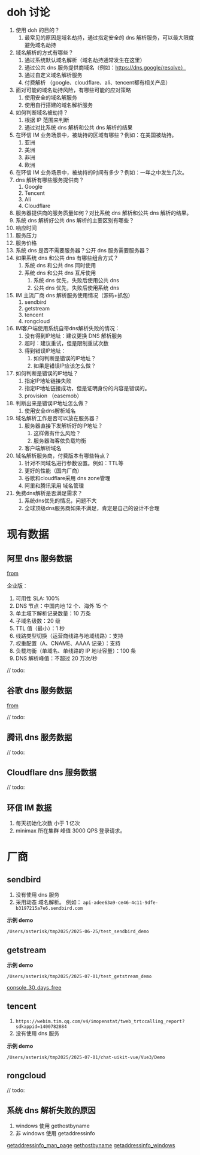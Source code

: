 # doh 讨论

1. 使用 doh 的目的？
   1. 最常见的原因是域名劫持，通过指定安全的 dns 解析服务，可以最大限度避免域名劫持
2. 域名解析的方式有哪些？
   1. 通过系统默认域名解析（域名劫持通常发生在这里）
   2. 通过公共 dns 服务提供商域名（例如：https://dns.google/resolve）
   3. 通过自定义域名解析服务
   4. 付费解析 （google、cloudflare、ali、tencent都有相关产品）
3. 面对可能的域名劫持风险，有哪些可能的应对策略
   1. 使用安全的域名解服务
   2. 使用自行搭建的域名解析服务
4. 如何判断域名被劫持？
   1. 根据 IP 范围来判断
   2. 通过对比系统 dns 解析和公共 dns 解析的结果
5. 在环信 IM 业务场景中，被劫持的区域有哪些？例如：在美国被劫持。
   1. 亚洲
   2. 美洲
   3. 非洲
   4. 欧洲
6. 在环信 IM 业务场景中，被劫持的时间有多少？例如：一年之中发生几次。
7. dns 解析有哪些服务提供商？
   1. Google
   2. Tencent
   3. Ali
   4. Cloudflare
8. 服务器提供商的服务质量如何？对比系统 dns 解析和公共 dns 解析的结果。
9. 系统 dns 解析好公共 dns 解析的主要区别有哪些？
10. 响应时间
11. 服务压力
12. 服务价格
13. 系统 dns 是否不需要服务器？公开 dns 服务需要服务器？
14. 如果系统 dns 和公共 dns 有哪些组合方式？
    1. 系统 dns 和公共 dns 同时使用
    2. 系统 dns 和公共 dns 互斥使用
       1. 系统 dns 优先，失败后使用公共 dns
       2. 公共 dns 优先，失败后使用系统 dns
15. IM 主流厂商 dns 解析服务使用情况（源码+抓包）
    1. sendbird
    2. getstream
    3. tencent
    4. rongcloud
16. IM客户端使用系统自带dns解析失败的情况：
    1.  没有得到IP地址：建议更换 DNS 解析服务
    2.  超时：建议重试，但是限制重试次数
    3.  得到错误IP地址：
        1.  如何判断是错误的IP地址？
        2.  如果是错误IP应该怎么做？
17. 如何判断是错误的IP地址？
    1.  指定IP地址链接失败
    2.  指定IP地址链接成功，但是证明身份的内容是错误的。
    3.  provision （easemob）
18. 判断出来是错误IP地址怎么做？
    1.  使用安全dns解析域名
19. 域名解析工作是否可以放在服务器？
    1.  服务器直接下发解析好的IP地址？
        1.  这样做有什么风险？
        2.  服务器海客依负载均衡
    2.  客户端解析域名
20. 域名解析服务商，付费版本有哪些特点？
    1.  针对不同域名进行参数设置。例如：TTL等
    2.  更好的性能（国内厂商）
    3.  谷歌和cloudflare采用 dns zone管理
    4.  阿里和腾讯采用 域名管理
21. 免费dns解析是否满足需求？
    1.  系统dns优先的情况，问题不大
    2.  全球顶级dns服务商如果不满足，肯定是自己的设计不合理

# 现有数据

## 阿里 dns 服务数据

[from](https://help.aliyun.com/zh/dns/details?spm=5176.13984893.commonbuy2container.2.6c99778b9Gidwx)

企业版：

1. 可用性 SLA: 100%
2. DNS 节点：中国内地 12 个、海外 15 个
3. 单主域下解析记录数量：10 万条
4. 子域名级数：20 级
5. TTL 值（最小）：1 秒
6. 线路类型切换（运营商线路与地域线路）：支持
7. 权重配置（A、CNAME、AAAA 记录）：支持
8. 负载均衡（单域名、单线路的 IP 地址容量）：100 条
9. DNS 解析峰值：不超过 20 万次/秒

// todo:

## 谷歌 dns 服务数据

[from](https://cloud.google.com/dns/docs/reference/performance)

// todo:

## 腾讯 dns 服务数据

// todo:

## Cloudflare dns 服务数据

// todo:

## 环信 IM 数据

1. 每天初始化次数 小于 1 亿次
2. minimax 所在集群 峰值 3000 QPS 登录请求。

# 厂商

## sendbird

1. 没有使用 dns 服务
2. 采用动态 域名解析。 例如： `api-adee63a9-ce46-4c11-9dfe-b3197215a7e6.sendbird.com`

**示例 demo**

`/Users/asterisk/tmp2025/2025-06-25/test_sendbird_demo`

## getstream

**示例 demo**

`/Users/asterisk/tmp2025/2025-07-01/test_getstream_demo`

[console_30_days_free](https://dashboard.getstream.io/app/1261226/moderation/users?tab=inbox)

## tencent

1. `https://webim.tim.qq.com/v4/imopenstat/tweb_trtccalling_report?sdkappid=1400782884`
2. 没有使用 dns 服务

**示例 demo**

`/Users/asterisk/tmp2025/2025-07-01/chat-uikit-vue/Vue3/Demo`

## rongcloud

// todo:

## 系统 dns 解析失败的原因

1. windows 使用 gethostbyname
2. 非 windows 使用 getaddressinfo

[getaddressinfo_man_page](https://man7.org/linux/man-pages/man3/getaddrinfo.3.html)
[gethostbyname](https://learn.microsoft.com/en-us/windows/win32/api/winsock2/nf-winsock2-gethostbyname)
[getaddressinfo_windows](https://learn.microsoft.com/en-us/windows/win32/api/ws2tcpip/nf-ws2tcpip-getaddrinfo)
